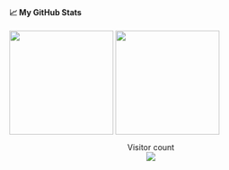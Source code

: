#### &#x1f4c8; My GitHub Stats

<img align="center" src="https://github-readme-stats-one-bice.vercel.app/api?username=Foacto&count_private=true&theme=tokyonight&show_icons=true&include_all_commits=true&role=OWNER,ORGANIZATION_MEMBER,COLLABORATOR" height="185px" /> <img align="center" src="https://github-readme-stats-one-bice.vercel.app/api/top-langs/?username=Foacto&layout=compact&langs_count=8&theme=tokyonight&role=OWNER,COLLABORATOR" height="185px" />

<p align="center"> 
  Visitor count<br>
  <img src="https://profile-counter.glitch.me/Foacto/count.svg" />
</p>
